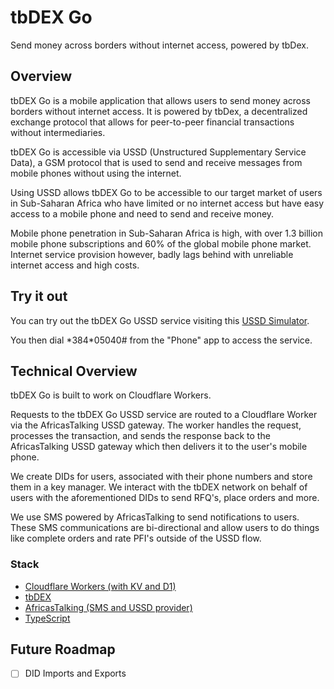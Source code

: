 # tbDEX Go

Send money across borders without internet access, powered by tbDex.

## Overview

tbDEX Go is a mobile application that allows users to send money across borders without internet access. It is powered by tbDex, a decentralized exchange protocol that allows for peer-to-peer financial transactions without intermediaries.

tbDEX Go is accessible via USSD (Unstructured Supplementary Service Data), a GSM protocol that is used to send and receive messages from mobile phones without using the internet.

Using USSD allows tbDEX Go to be accessible to our target market of users in Sub-Saharan Africa who have limited or no internet access but have easy access to a mobile phone and need to send and receive money.

Mobile phone penetration in Sub-Saharan Africa is high, with over 1.3 billion mobile phone subscriptions and 60% of the global mobile phone market. Internet service provision however, badly lags behind with unreliable internet access and high costs.

## Try it out

You can try out the tbDEX Go USSD service visiting this [USSD Simulator](https://developer.africastalking.com/ussd/sandbox).

You then dial \*384\*05040# from the "Phone" app to access the service.

## Technical Overview

tbDEX Go is built to work on Cloudflare Workers.

Requests to the tbDEX Go USSD service are routed to a Cloudflare Worker via the AfricasTalking USSD gateway. The worker handles the request, processes the transaction, and sends the response back to the AfricasTalking USSD gateway which then delivers it to the user's mobile phone.

We create DIDs for users, associated with their phone numbers and store them in a key manager. We interact with the tbDEX network on behalf of users with the aforementioned DIDs to send RFQ's, place orders and more.

We use SMS powered by AfricasTalking to send notifications to users. These SMS communications are bi-directional and allow users to do things like complete orders and rate PFI's outside of the USSD flow.

### Stack

- [Cloudflare Workers (with KV and D1)](https://developers.cloudflare.com/workers/)
- [tbDEX](https://github.com/tbdex/tbdex)
- [AfricasTalking (SMS and USSD provider)](https://africastalking.com/)
- [TypeScript](https://www.typescriptlang.org/)

## Future Roadmap

- [ ] DID Imports and Exports
